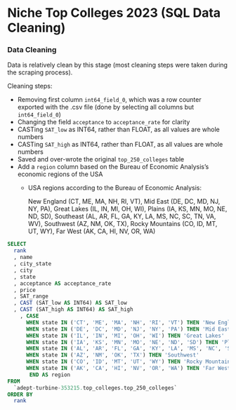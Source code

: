 # Niche Top Colleges 2023 (SQL Data Cleaning)

### Data Cleaning

Data is relatively clean by this stage (most cleaning steps were taken during the scraping process).

Cleaning steps:

- Removing first column `int64_field_0`, which was a row counter exported with the .csv file (done by selecting all columns but `int64_field_0`)
- Changing the field `acceptance` to `acceptance_rate` for clarity
- CASTing `SAT_low` as INT64, rather than FLOAT, as all values are whole numbers
- CASTing `SAT_high` as INT64, rather than FLOAT, as all values are whole numbers
- Saved and over-wrote the original `top_250_colleges` table
- Add a `region` column based on the Bureau of Economic Analysis’s economic regions of the USA
    - USA regions according to the Bureau of Economic Analysis:
        
        New England (CT, ME, MA, NH, RI, VT), Mid East (DE, DC, MD, NJ, NY, PA), Great Lakes (IL, IN, MI, OH, WI), Plains (IA, KS, MN, MO, NE, ND, SD), Southeast (AL, AR, FL, GA, KY, LA, MS, NC, SC, TN, VA, WV), Southwest (AZ, NM, OK, TX), Rocky Mountains (CO, ID, MT, UT, WY), Far West (AK, CA, HI, NV, OR, WA)
        

```sql
SELECT  
  rank
  , name
  , city_state
  , city
  , state
  , acceptance AS acceptance_rate
  , price
  , SAT_range
  , CAST (SAT_low AS INT64) AS SAT_low
  , CAST (SAT_high AS INT64) AS SAT_high
	, CASE
      WHEN state IN ('CT', 'ME', 'MA', 'NH', 'RI', 'VT') THEN 'New England'
      WHEN state IN ('DE', 'DC', 'MD', 'NJ', 'NY', 'PA') THEN 'Mid East'
      WHEN state IN ('IL', 'IN', 'MI', 'OH', 'WI') THEN 'Great Lakes'
      WHEN state IN ('IA', 'KS', 'MN', 'MO', 'NE', 'ND', 'SD') THEN 'Plains'
      WHEN state IN ('AL', 'AR', 'FL', 'GA', 'KY', 'LA', 'MS', 'NC', 'SC', 'TN', 'VA', 'WV') THEN 'Southeast'
      WHEN state IN ('AZ', 'NM', 'OK', 'TX') THEN 'Southwest'
      WHEN state IN ('CO', 'ID', 'MT', 'UT', 'WY') THEN 'Rocky Mountains'
      WHEN state IN ('AK', 'CA', 'HI', 'NV', 'OR', 'WA') THEN 'Far West'
	   END AS region
FROM 
  `adept-turbine-353215.top_colleges.top_250_colleges`
ORDER BY
  rank
```